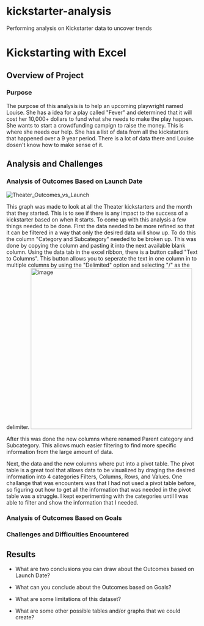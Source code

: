 # kickstarter-analysis
Performing analysis on Kickstarter data to uncover trends

# Kickstarting with Excel

## Overview of Project

### Purpose

The purpose of this analysis is to help an upcoming playwright named Louise. She has a idea for a play called "Fever" and determined that it will cost her 10,000+ dollars to fund what she needs to make the play happen. She wants to start a crowdfunding campign to raise the money. This is where she needs our help. She has a list of data from all the kickstarters that happened over a 9 year period. There is a lot of data there and Louise dosen't know how to make sense of it.

## Analysis and Challenges

### Analysis of Outcomes Based on Launch Date

![Theater_Outcomes_vs_Launch](https://user-images.githubusercontent.com/92827264/144694053-cd12c582-cb45-4e6b-a913-9cfbbb99ca58.png)

This graph was made to look at all the Theater kickstarters and the month that they started. This is to see if there is any impact to the success of a kickstarter based on when it starts. To come up with this analysis a few things needed to be done. First the data needed to be more refined so that it can be filtered in a way that only the desired data will show up. To do this the column "Category and Subcategory" needed to be broken up. This was done by copying the column and pasting it into the next available blank column. Using the data tab in the excel ribbon, there is a button called "Text to Columns". This button allows you to seperate the text in one column in to multiple columns by using the "Delimited" option and selecting "/" as the delimiter.
<img width="422" alt="image" src="https://user-images.githubusercontent.com/92827264/144694453-9f25a1c1-8e16-489b-b0d0-a854a2541791.png">

After this was done the new columns where renamed Parent category and Subcategory. This allows much easier filtering to find more specific information from the large amount of data.

Next, the data and the new columns where put into a pivot table. The pivot table is a great tool that allows data to be visualized by draging the desired information into 4 categories Filters, Columns, Rows, and Values. One challange that was encounters was that I had not used a pivot table before, so figuring out how to get all the information that was needed in the pivot table was a struggle. I kept experimenting with the categories until I was able to filter and show the information that I needed.


### Analysis of Outcomes Based on Goals

### Challenges and Difficulties Encountered

## Results

- What are two conclusions you can draw about the Outcomes based on Launch Date?

- What can you conclude about the Outcomes based on Goals?

- What are some limitations of this dataset?

- What are some other possible tables and/or graphs that we could create?
